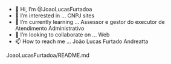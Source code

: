 - 👋 Hi, I’m @JoaoLucasFurtadoa
- 👀 I’m interested in ... CNPJ sites
- 🌱 I’m currently learning ... Assessor e gestor do executor de Atendimento Administrativo
- 💞️ I’m looking to collaborate on ... Web
- 📫 How to reach me ... João Lucas Furtado Andreatta

<!---
JoaoLucasFurtadoa/JoaoLucasFurtadoa is a ✨ special ✨ repository because its `README.md` (this file) appears on your GitHub profile.
You can click the Preview link to take a look at your changes.
--->
JoaoLucasFurtadoa/README.md


